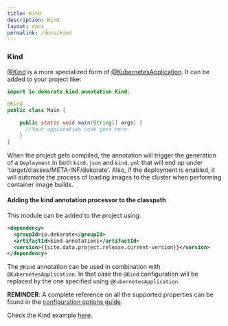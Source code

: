 ```yaml
---
title: Kind
description: Kind
layout: docs
permalink: /docs/kind
---
```


### Kind

[@Kind](https://raw.githubusercontent.com/dekorateio/dekorate/main/annotations/kind-annotations/src/main/java/io/dekorate/kind/annotation/Kind.java) is a more specialized form of [@KubernetesApplication](https://raw.githubusercontent.com/dekorateio/dekorate/main/annotations/kubernetes-annotations/src/main/java/io/dekorate/kubernetes/annotation/KubernetesApplication.java).
It can be added to your project like:

```java
import io.dekorate.kind.annotation.Kind;

@Kind
public class Main {

    public static void main(String[] args) {
      //Your application code goes here.
    }
}
```

When the project gets compiled, the annotation will trigger the generation of a `Deployment` in both `kind.json` and `kind.yml` that
will end up under 'target/classes/META-INF/dekorate'. Also, if the deployment is enabled, it will automate the process of loading images to the cluster
when performing container image builds.

#### Adding the kind annotation processor to the classpath

This module can be added to the project using:

```xml
<dependency>
  <groupId>io.dekorate</groupId>
  <artifactId>kind-annotations</artifactId>
  <version>{{site.data.project.release.current-version}}</version>
</dependency>
```

The `@Kind` annotation can be used in combination with `@KubernetesApplication`. In that case the `@Kind` configuration will be replaced by the one specified using `@KubernetesApplication`.

**REMINDER**: A complete reference on all the supported properties can be found in the [configuration options guide]({{site.baseurl}}/configuration-guide).

Check the Kind example [here](https://github.com/dekorateio/dekorate/tree/main/examples/kind-example).
